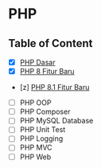 # PHP

## Table of Content

- [x] [PHP Dasar](PHP%20Dasar.md)
- [x] [PHP 8 Fitur Baru](PHP%208.md)
- [z] [PHP 8.1 Fitur Baru](PHP%208.1.md)
- [ ] PHP OOP
- [ ] PHP Composer
- [ ] PHP MySQL Database
- [ ] PHP Unit Test
- [ ] PHP Logging
- [ ] PHP MVC
- [ ] PHP Web
